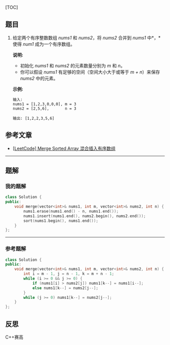 [TOC]
## 题目

1. 给定两个有序整数数组 *nums1* 和 *nums2*，将 *nums2* 合并到 *nums1* 中*，*使得 *num1* 成为一个有序数组。

   **说明:**
   
   - 初始化 *nums1* 和 *nums2* 的元素数量分别为 *m* 和 *n*。
   - 你可以假设 *nums1* 有足够的空间（空间大小大于或等于 *m + n*）来保存 *nums2* 中的元素。
   
   **示例:**
   
   ```
   输入:
   nums1 = [1,2,3,0,0,0], m = 3
   nums2 = [2,5,6],       n = 3
   
   输出: [1,2,2,3,5,6]
   ```
   

## 参考文章

- [[LeetCode\] Merge Sorted Array 混合插入有序数组](https://www.cnblogs.com/grandyang/p/4059650.html)

***
## 题解

### 我的题解

```c++
class Solution {
public:
    void merge(vector<int>& nums1, int m, vector<int>& nums2, int n) {
        nums1.erase(nums1.end() - n, nums1.end());
        nums1.insert(nums1.end(), nums2.begin(), nums2.end());
        sort(nums1.begin(), nums1.end());
    }
};
```

***
### 参考题解
```c++
class Solution {
public:
    void merge(vector<int>& nums1, int m, vector<int>& nums2, int n) {
        int i = m - 1, j = n - 1, k = m + n - 1;
        while (i >= 0 && j >= 0) {
            if (nums1[i] > nums2[j]) nums1[k--] = nums1[i--];
            else nums1[k--] = nums2[j--];
        }
        while (j >= 0) nums1[k--] = nums2[j--];
    }
};
```


## 反思

C++赛高




